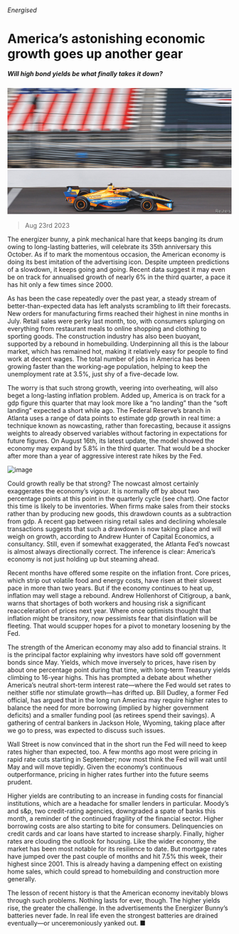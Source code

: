###### Energised

# America’s astonishing economic growth goes up another gear 

##### Will high bond yields be what finally takes it down? 

![image](images/20230826_FNP002.jpg) 

> Aug 23rd 2023 

The energizer bunny, a pink mechanical hare that keeps banging its drum owing to long-lasting batteries, will celebrate its 35th anniversary this October. As if to mark the momentous occasion, the American economy is doing its best imitation of the advertising icon. Despite umpteen predictions of a slowdown, it keeps going and going. Recent data suggest it may even be on track for annualised growth of nearly 6% in the third quarter, a pace it has hit only a few times since 2000. 

As has been the case repeatedly over the past year, a steady stream of better-than-expected data has left analysts scrambling to lift their forecasts. New orders for manufacturing firms reached their highest in nine months in July. Retail sales were perky last month, too, with consumers splurging on everything from restaurant meals to online shopping and clothing to sporting goods. The construction industry has also been buoyant, supported by a rebound in homebuilding. Underpinning all this is the labour market, which has remained hot, making it relatively easy for people to find work at decent wages. The total number of jobs in America has been growing faster than the working-age population, helping to keep the unemployment rate at 3.5%, just shy of a five-decade low.

The worry is that such strong growth, veering into overheating, will also beget a long-lasting inflation problem. Added up, America is on track for a gdp figure this quarter that may look more like a “no landing” than the “soft landing” expected a short while ago. The Federal Reserve’s branch in Atlanta uses a range of data points to estimate gdp growth in real time: a technique known as nowcasting, rather than forecasting, because it assigns weights to already observed variables without factoring in expectations for future figures. On August 16th, its latest update, the model showed the economy may expand by 5.8% in the third quarter. That would be a shocker after more than a year of aggressive interest rate hikes by the Fed.

![image](images/20230826_FNC226.png) 


Could growth really be that strong? The nowcast almost certainly exaggerates the economy’s vigour. It is normally off by about two percentage points at this point in the quarterly cycle (see chart). One factor this time is likely to be inventories. When firms make sales from their stocks rather than by producing new goods, this drawdown counts as a subtraction from gdp. A recent gap between rising retail sales and declining wholesale transactions suggests that such a drawdown is now taking place and will weigh on growth, according to Andrew Hunter of Capital Economics, a consultancy. Still, even if somewhat exaggerated, the Atlanta Fed’s nowcast is almost always directionally correct. The inference is clear: America’s economy is not just holding up but steaming ahead.

Recent months have offered some respite on the inflation front. Core prices, which strip out volatile food and energy costs, have risen at their slowest pace in more than two years. But if the economy continues to heat up, inflation may well stage a rebound. Andrew Hollenhorst of Citigroup, a bank, warns that shortages of both workers and housing risk a significant reacceleration of prices next year. Where once optimists thought that inflation might be transitory, now pessimists fear that disinflation will be fleeting. That would scupper hopes for a pivot to monetary loosening by the Fed.

The strength of the American economy may also add to financial strains. It is the principal factor explaining why investors have sold off government bonds since May. Yields, which move inversely to prices, have risen by about one percentage point during that time, with long-term Treasury yields climbing to 16-year highs. This has prompted a debate about whether America’s neutral short-term interest rate—where the Fed would set rates to neither stifle nor stimulate growth—has drifted up. Bill Dudley, a former Fed official, has argued that in the long run America may require higher rates to balance the need for more borrowing (implied by higher government deficits) and a smaller funding pool (as retirees spend their savings). A gathering of central bankers in Jackson Hole, Wyoming, taking place after we go to press, was expected to discuss such issues.

Wall Street is now convinced that in the short run the Fed will need to keep rates higher than expected, too. A few months ago most were pricing in rapid rate cuts starting in September; now most think the Fed will wait until May and will move tepidly. Given the economy’s continuous outperformance, pricing in higher rates further into the future seems prudent.

Higher yields are contributing to an increase in funding costs for financial institutions, which are a headache for smaller lenders in particular. Moody’s and s&amp;p, two credit-rating agencies, downgraded a spate of banks this month, a reminder of the continued fragility of the financial sector. Higher borrowing costs are also starting to bite for consumers. Delinquencies on credit cards and car loans have started to increase sharply. Finally, higher rates are clouding the outlook for housing. Like the wider economy, the market has been most notable for its resilience to date. But mortgage rates have jumped over the past couple of months and hit 7.5% this week, their highest since 2001. This is already having a dampening effect on existing home sales, which could spread to homebuilding and construction more generally.

The lesson of recent history is that the American economy inevitably blows through such problems. Nothing lasts for ever, though. The higher yields rise, the greater the challenge. In the advertisements the Energizer Bunny’s batteries never fade. In real life even the strongest batteries are drained eventually—or unceremoniously yanked out. ■


